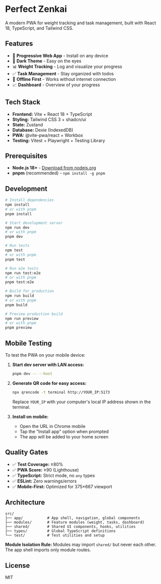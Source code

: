 # Perfect Zenkai

A modern PWA for weight tracking and task management, built with React 18, TypeScript, and Tailwind CSS.

## Features

- 📱 **Progressive Web App** - Install on any device
- 🌙 **Dark Theme** - Easy on the eyes
- 📊 **Weight Tracking** - Log and visualize your progress
- ✅ **Task Management** - Stay organized with todos
- 🔄 **Offline First** - Works without internet connection
- 📈 **Dashboard** - Overview of your progress

## Tech Stack

- **Frontend:** Vite + React 18 + TypeScript
- **Styling:** Tailwind CSS 3 + shadcn/ui
- **State:** Zustand
- **Database:** Dexie (IndexedDB)
- **PWA:** @vite-pwa/react + Workbox
- **Testing:** Vitest + Playwright + Testing Library

## Prerequisites

- **Node.js 18+** - [Download from nodejs.org](https://nodejs.org/)
- **pnpm** (recommended) - `npm install -g pnpm`

## Development

```bash
# Install dependencies
npm install
# or with pnpm
pnpm install

# Start development server
npm run dev
# or with pnpm
pnpm dev

# Run tests
npm test
# or with pnpm
pnpm test

# Run e2e tests
npm run test:e2e
# or with pnpm
pnpm test:e2e

# Build for production
npm run build
# or with pnpm
pnpm build

# Preview production build
npm run preview
# or with pnpm
pnpm preview
```

## Mobile Testing

To test the PWA on your mobile device:

1. **Start dev server with LAN access:**
   ```bash
   pnpm dev -- --host
   ```

2. **Generate QR code for easy access:**
   ```bash
   npx qrencode -t terminal http://YOUR_IP:5173
   ```
   Replace `YOUR_IP` with your computer's local IP address shown in the terminal.

3. **Install on mobile:**
   - Open the URL in Chrome mobile
   - Tap the "Install app" option when prompted
   - The app will be added to your home screen

## Quality Gates

- ✅ **Test Coverage:** ≥80%
- ✅ **PWA Score:** ≥90 (Lighthouse)
- ✅ **TypeScript:** Strict mode, no `any` types
- ✅ **ESLint:** Zero warnings/errors
- ✅ **Mobile-First:** Optimized for 375×667 viewport

## Architecture

```
src/
├── app/           # App shell, navigation, global components
├── modules/       # Feature modules (weight, tasks, dashboard)
├── shared/        # Shared UI components, hooks, utilities
├── types/         # Global TypeScript definitions
└── test/          # Test utilities and setup
```

**Module Isolation Rule:** Modules may import `shared/` but never each other. The app shell imports only module routes.

## License

MIT 